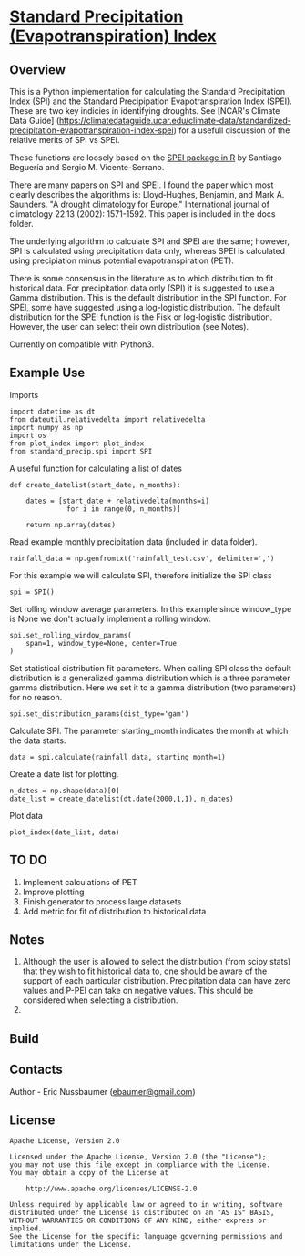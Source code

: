 # [Standard Precipitation (Evapotranspiration) Index](http://sac.csic.es/spei/home.html)
<!--[![Build Status]()]()-->


## Overview
This is a Python implementation for calculating the Standard Precipitation Index
(SPI) and the Standard Precipipation Evapotranspiration Index (SPEI). These are
two key indicies in identifying droughts. See [NCAR's Climate Data Guide]
(https://climatedataguide.ucar.edu/climate-data/standardized-precipitation-evapotranspiration-index-spei) for a usefull discussion 
of the relative merits of SPI vs SPEI. 

These functions are loosely based on the [SPEI package in R](https://cran.r-project.org/web/packages/SPEI/SPEI.pdf) by Santiago Beguería and Sergio M. Vicente-Serrano.

There are many papers on SPI and SPEI. I found the paper which most clearly 
describes the algorithms is:
	Lloyd‐Hughes, Benjamin, and Mark A. Saunders. "A drought climatology for Europe." International journal of climatology 22.13 (2002): 1571-1592.
This paper is included in the docs folder.

The underlying algorithm to calculate SPI and SPEI are the same; however, SPI is
calculated using precipitation data only, whereas SPEI is calculated using precipiation
minus potential evapotranspiration (PET).

There is some consensus in the literature as to which distribution to fit historical data. 
For precipitation data only (SPI) it is suggested to use a Gamma distribution. This 
is the default distribution in the SPI function. For SPEI, some have suggested using
a log-logistic distribution. The default distribution for the SPEI function is
the Fisk or log-logistic distribution. However, the user can select their own 
distribution (see Notes).

Currently on compatible with Python3.

## Example Use

Imports
```
import datetime as dt
from dateutil.relativedelta import relativedelta
import numpy as np
import os
from plot_index import plot_index
from standard_precip.spi import SPI
```

A useful function for calculating a list of dates
```
def create_datelist(start_date, n_months):
    
    dates = [start_date + relativedelta(months=i) 
              for i in range(0, n_months)]
    
    return np.array(dates)
```

Read example monthly precipitation data (included in data folder).
```
rainfall_data = np.genfromtxt('rainfall_test.csv', delimiter=',')
```

For this example we will calculate SPI, therefore initialize the SPI class
```
spi = SPI()
```

Set rolling window average parameters. In this example since window_type is None
we don't actually implement a rolling window.
```
spi.set_rolling_window_params(
    span=1, window_type=None, center=True
)
```
Set statistical distribution fit parameters. When calling SPI class the default
distribution is a generalized gamma distribution which is a three parameter gamma
distribution. Here we set it to a gamma distribution (two parameters) for no reason.
```
spi.set_distribution_params(dist_type='gam')
```

Calculate SPI. The parameter starting_month indicates the month at which the 
data starts.
```
data = spi.calculate(rainfall_data, starting_month=1)
```
Create a date list for plotting.
```
n_dates = np.shape(data)[0]
date_list = create_datelist(dt.date(2000,1,1), n_dates)
```

Plot data
```
plot_index(date_list, data)
```

## TO DO
1. Implement calculations of PET
2. Improve plotting
3. Finish generator to process large datasets
4. Add metric for fit of distribution to historical data

## Notes
1. Although the user is allowed to select the distribution (from scipy stats)
that they wish to fit historical data to, one should be aware of the support of 
each particular distribution. Precipitation data can have zero values and P-PEI 
can take on negative values. This should be considered when selecting a distribution.
2.

## Build


## Contacts

Author - Eric Nussbaumer ([ebaumer@gmail.com](mailto:ebaumer@gmail.com))


## License

    Apache License, Version 2.0

    Licensed under the Apache License, Version 2.0 (the "License");
    you may not use this file except in compliance with the License.
    You may obtain a copy of the License at

        http://www.apache.org/licenses/LICENSE-2.0

    Unless required by applicable law or agreed to in writing, software
    distributed under the License is distributed on an "AS IS" BASIS,
    WITHOUT WARRANTIES OR CONDITIONS OF ANY KIND, either express or implied.
    See the License for the specific language governing permissions and
    limitations under the License.
